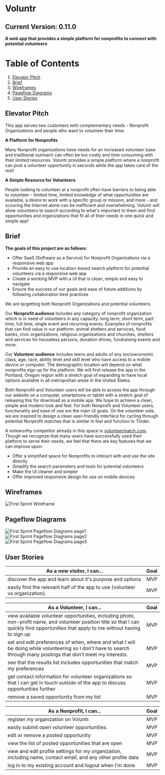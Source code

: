 # Voluntr
## Current Version: 0.11.0
<b> A web app that provides a simple platform for nonprofits to connect with potential volunteers</b>

# Table of Contents
1. [Elevator Pitch](#elevator-pitch)
2. [Brief](#brief)
3. [Wireframes](#wireframes)
4. [Pageflow Diagrams](#pageflow-diagrams)
4. [User Stories](user-stories)

## Elevator Pitch
<div>
<p>This app serves two customers with complementary needs - Nonprofit Organizations and people who want to volunteer their time. </p>
<b> A Platform for Nonprofits </b>
<p>Many Nonprofit organizations have needs for an increased volunteer base and traditional outreach can often be too costly and time consuming with their limited resources. Voluntr provides a simple platform where a nonprofit can post a volunteer opportunity in seconds while the app takes care of the rest! </p>
<b> A Simple Resource for Volunteers </b>
<p>People looking to volunteer at a nonprofit often have barriers to being able to volunteer - limited time, limited knowledge of what opportunities are available, a desire to work with a specific group or mission, and more - and scouring the Internet alone can be inefficient and overwhelming. Voluntr will allow volunteers to search according to what's important to them and find opportunities and organizations that fit all of their needs in one quick and simple app!</p>
</div>

## Brief
<div>
<b>The goals of this project are as follows:</b>
  <ul>
    <li>Offer SaaS (Software as a Service) for Nonprofit Organizations via a responsive web app</li>
    <li>Provide an easy to use location-based search platform for potential volunteers via a responsive web app</li>
    <li>Create a working MVP with a UI that is clean, simple and easy to navigate</li>
    <li>Ensure the success of our goals and ease of future additions by following collaboration best practices</li>
  </ul>

We are targetting both Nonprofit Organizations and potential volunteers. 
<p> Our <b>Nonprofit audience</b> includes any category of nonprofit organization which is in need of volunteers in any capacity: long term, short term, part time, full time, single event and recurring events. Examples of nonprofits that can find value in our platform: animal shelters and services, food banks, civic organizations, religious organizations and churches, shelters and services for houseless persons, donation drives, fundraising events and more.</p>

<p>Our <b>Volunteer audience</b> includes teens and adults of any socioeconomic class, age, race, ability level and skill level who have access to a mobile device or computer. The demographic location will depend on what nonprofits sign up for the platform. We will first release the app in the Portland, Oregon region with a stretch goal of expanding to have local options available in all metropolitan areas in the United States. </p>

<p>Both Nonprofit and Volunteer users will be able to access the app through our website on a computer, smartphone or tablet with a stretch goal of releasing this for download as a mobile app. We hope to achieve a clean, simple and modern look and feel. For both Nonprofit and Volunteer users, functionality and ease of use are the main UI goals. On the volunteer side, we are inspired to design a clean user-friendly interface for cycling through potential Nonprofit matches that is similar in feel and function to Tinder.</p>

<p>A noteworthy competitor already in this space is <a href="http://www.volunteermatch.com">volunteermatch.com</a>. Though we recognize that many users have successfully used their platform to serve their needs, we feel that there are key features that we can improve upon: </p>
  <ul>
    <li>Offer a simplified space for Nonprofits to interact with and use the site directly</li>
    <li>Simplify the search parameters and tools for potential volunteers</li>
    <li>Make the UI cleaner and simpler</li>
    <li>Offer improved responsive design for use on mobile devices</li>
  </ul>
</div>

## Wireframes

![First Sprint Wireframe](./assets/voluntr_wireframe.jpg)

## Pageflow Diagrams

![First Sprint Pageflow Diagrams page1](./assets/voluntr_page_flows.png)
![First Sprint Pageflow Diagrams page2](./assets/voluntr_page_flows2.png)
![First Sprint Pageflow Diagrams page3](./assets/voluntr_page_flows3.png)

## User Stories
<div>

| As a new visitor, I can... | Goal |
| --- | --- |
| discover the app and learn about it's purpose and options | MVP |
| easily find the relevant half of the app to use (volunteer vs organization). | MVP |

</div>

<div>

| As a Volunteer, I can... | Goal |
| --- | --- |
| view available volunteer opportunities, including photo, non-profit name, and volunteer position title so that I can quickly find opportunities that apply to me without having to sign up  | MVP  |
| set and edit preferences of when, where and what I will be doing while volunteering so I don’t have to search through many postings that don’t meet my interests. | MVP  |
| see that the results list includes opportunities that match my preferences  | MVP  |
| get contact information for volunteer organizations so that I can get in touch outside of the app to discuss opportunities further  | MVP  |
| remove a saved opportunity from my list  | MVP  |

</div>

<div>

| As a Nonprofit, I can... | Goal |
| --- | --- |
| register my organization on Voluntr. | MVP |
| easily submit open volunteer opportunities. | MVP |
| edit or remove a posted opportunity  | MVP  |
| view the list of posted opportunities that are open  | MVP  |
| view and edit profile settings for my organization, including name, contact email, and any other profile data  | MVP  |
| log in to my existing account and logout when I'm done  | MVP  |

</div>
